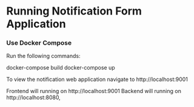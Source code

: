# Running Notification Form Application

### Use Docker Compose
Run the following commands:

docker-compose build
docker-compose up

To view the notification web application navigate to http://localhost:9001

Frontend will running on http://localhost:9001
Backend will running on http://localhost:8080,
